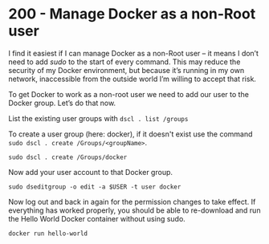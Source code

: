 # 200 - Manage Docker as a non-Root user

I find it easiest if I can manage Docker as a non-Root user – it means I don’t need to add *sudo* to the start of every command. This may reduce the security of my Docker environment, but because it’s running in my own network, inaccessible from the outside world I’m willing to accept that risk.

To get Docker to work as a non-root user we need to add our user to the Docker group. Let’s do that now.

List the existing user groups with ```dscl . list /groups```

To create a user group (here: docker), if it doesn't exist use the command ```sudo dscl . create /Groups/<groupName>```.

```
sudo dscl . create /Groups/docker
```

Now add your user account to that Docker group.

```
sudo dseditgroup -o edit -a $USER -t user docker
```

Now log out and back in again for the permission changes to take effect. If everything has worked properly, you should be able to re-download and run the Hello World Docker container without using sudo.

```
docker run hello-world
```

